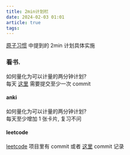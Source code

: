 ```yaml
---
title: 2min计划栏
date: 2024-02-03 01:01
article: true
tags: 
---
```


[原子习惯](../../02%20Reading/02%20书籍/原子习惯) 中提到的 2min 计划具体实施
<!-- more -->

### 看书.
如何量化为可以计量的两分钟计划?  
 每天 [这里](https://github.com/TRoYals/notes/commits/main/02%20Reading) 需要提交至少一次 commit

#### anki
如何量化为可以计量的两分钟计划?  
每天至少增加 1 张卡片, 复习不问

#### leetcode
[leetcode](https://github.com/TRoYals/leetcode/commits/main/) 项目里有 commit 或者 [这里](https://github.com/TRoYals/notes/commits/main/04%20Coding%20%26%20Tech/04%20Coding%20Ability) commit 记录

